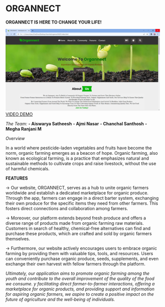 # ORGANNECT
**ORGANNECT IS HERE TO CHANGE YOUR LIFE!**

![organnect.png](https://github.com/CrossBytes/ORGANNECT/blob/main/organnect.png)
[VIDEO DEMO](https://drive.google.com/file/d/10AKm9vDzxshuPQH8bOpjsSLIfrYeNEAz/view)

*The Team:* 
**- Aiswarya Satheesh**
**- Ajmi Nasar**
**- Chanchal Santhosh**
**- Megha Ranjani M**

*Overview*

In a world where pesticide-laden vegetables and fruits have become the norm, organic farming emerges as a beacon of hope. Organic farming, also known as ecological farming, is a practice that emphasizes natural and sustainable methods to cultivate crops and raise livestock, without the use of harmful chemicals. 

**FEATURES**

-> Our website, ORGANNECT, serves as a hub to unite organic farmers worldwide and establish a dedicated marketplace for organic produce. Through the app, farmers can engage in a direct barter system, exchanging their own produce for the specific items they need from other farmers. This fosters direct connections and collaboration among farmers.

-> Moreover, our platform extends beyond fresh produce and offers a diverse range of products made from organic farming raw materials. Customers in search of healthy, chemical-free alternatives can find and purchase these products, which are crafted and sold by organic farmers themselves.

-> Furthermore, our website actively encourages users to embrace organic farming by providing them with valuable tips, tools, and resources. Users can conveniently purchase organic produce, seeds, supplements, and even exchange their own harvest with fellow farmers through the platform.

*Ultimately, our application aims to promote organic farming among the youth and contribute to the overall improvement of the quality of the food we consume. y facilitating direct farmer-to-farmer interactions, offering a marketplace for organic products, and providing support and information for aspiring organic farmers, we aspire to create a positive impact on the future of agriculture and the well-being of individuals.*

